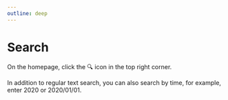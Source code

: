 ```yaml
---
outline: deep
---
```


# Search

On the homepage, click the 🔍 icon in the top right corner.

In addition to regular text search, you can also search by time, for example, enter 2020 or 2020/01/01.